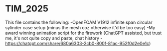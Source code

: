 # TIM_2025

This file contains the following:
-OpenFOAM V1912 infinite span circular sylinder case setup (minus the mesh coz otherwise it'd be too easy)
-My award winning animation script for the firework (ChatGPT assisted, but trust me, it's not quite copy and paste, chat history - https://chatgpt.com/share/680a6303-2cb0-800f-81ac-952f0d2e0e1c)
